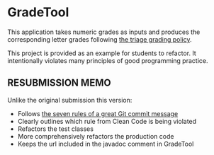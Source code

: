 # GradeTool

This application takes numeric grades as inputs and produces the
corresponding letter grades following 
[the triage grading policy](https://www.cs.bsu.edu/~pvgestwicki/misc/grading.shtml).

This project is provided as an example for students to refactor. It
intentionally violates many principles of good programming practice.

## RESUBMISSION MEMO

Unlike the original submission this version:
* Follows [the seven rules of a great Git commit message](https://cbea.ms/git-commit/)
* Clearly outlines which rule from Clean Code is being violated
* Refactors the test classes
* More comprehensively refactors the production code
* Keeps the url included in the javadoc comment in GradeTool
